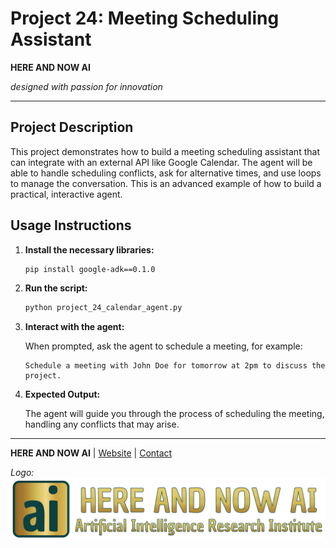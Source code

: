 # Project 24: Meeting Scheduling Assistant

**HERE AND NOW AI**

*designed with passion for innovation*

---

## Project Description

This project demonstrates how to build a meeting scheduling assistant that can integrate with an external API like Google Calendar. The agent will be able to handle scheduling conflicts, ask for alternative times, and use loops to manage the conversation. This is an advanced example of how to build a practical, interactive agent.

## Usage Instructions

1.  **Install the necessary libraries:**

    ```bash
    pip install google-adk==0.1.0
    ```

2.  **Run the script:**

    ```bash
    python project_24_calendar_agent.py
    ```

3.  **Interact with the agent:**

    When prompted, ask the agent to schedule a meeting, for example:

    ```
    Schedule a meeting with John Doe for tomorrow at 2pm to discuss the project.
    ```

4.  **Expected Output:**

    The agent will guide you through the process of scheduling the meeting, handling any conflicts that may arise.

---

**HERE AND NOW AI** | [Website](https://hereandnowai.com) | [Contact](mailto:info@hereandnowai.com)

*Logo: ![[Logo]](https://raw.githubusercontent.com/hereandnowai/images/refs/heads/main/logos/HNAI%20Title%20-Teal%20%26%20Golden%20Logo%20-%20DESIGN%203%20-%20Raj-07.png)*